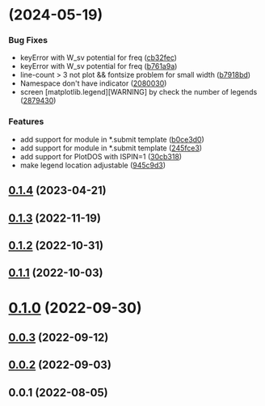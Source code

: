 # [](https://github.com/Rasic2/gvasp/compare/v0.1.4...v) (2024-05-19)


### Bug Fixes

* keyError with W_sv potential for freq ([cb32fec](https://github.com/Rasic2/gvasp/commit/cb32feca090e3cb981687d1502c45eb5be132b30))
* keyError with W_sv potential for freq ([b761a9a](https://github.com/Rasic2/gvasp/commit/b761a9af75cb280702b490967cba0079db4e96e3))
* line-count > 3 not plot && fontsize problem for small width ([b7918bd](https://github.com/Rasic2/gvasp/commit/b7918bd9a935f0113f871a97ae0eceee86516f50))
* Namespace don't have <which> indicator ([2080030](https://github.com/Rasic2/gvasp/commit/20800305421cccec0ccb6335d63eee2b256a9e32))
* screen [matplotlib.legend][WARNING] by check the number of legends ([2879430](https://github.com/Rasic2/gvasp/commit/2879430ab97679ec83513cda2cba2e0b785df08d))


### Features

* add support for module in *.submit template ([b0ce3d0](https://github.com/Rasic2/gvasp/commit/b0ce3d06d2743061310d19c72bb863409b7c1b22))
* add support for module in *.submit template ([245fce3](https://github.com/Rasic2/gvasp/commit/245fce33fa52cbe7734a58807cbad3c7d1319681))
* add support for PlotDOS with ISPIN=1 ([30cb318](https://github.com/Rasic2/gvasp/commit/30cb31867fd527a6e7b494f2a4c731690eb6bf02))
* make legend location adjustable ([945c9d3](https://github.com/Rasic2/gvasp/commit/945c9d3b3a9b18552511072f37dd39e287e64305))



## [0.1.4](https://github.com/Rasic2/gvasp/compare/v0.1.3...v0.1.4) (2023-04-21)



## [0.1.3](https://github.com/Rasic2/gvasp/compare/v0.1.2...v0.1.3) (2022-11-19)



## [0.1.2](https://github.com/Rasic2/gvasp/compare/v0.1.1...v0.1.2) (2022-10-31)



## [0.1.1](https://github.com/Rasic2/gvasp/compare/v0.1.0...v0.1.1) (2022-10-03)



# [0.1.0](https://github.com/Rasic2/gvasp/compare/v0.0.3...v0.1.0) (2022-09-30)



## [0.0.3](https://github.com/Rasic2/gvasp/compare/v0.0.2...v0.0.3) (2022-09-12)



## [0.0.2](https://github.com/Rasic2/gvasp/compare/v0.0.1...v0.0.2) (2022-09-03)



## 0.0.1 (2022-08-05)



